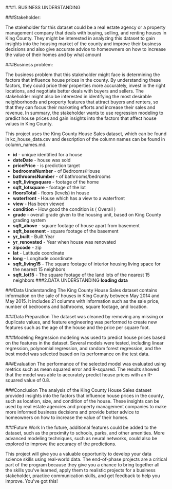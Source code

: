 ###1. BUSINESS UNDERSTANDING

###Stakeholder:

The stakeholder for this dataset could be a real estate agency or a property management company that deals with buying, selling, and renting houses in King County. They might be interested in analyzing this dataset to gain insights into the housing market of the county and improve their business decisions and also give accurate advice to homeowners on how to increase the value of their homes and by what amount

###Business problem:

The business problem that this stakeholder might face is determining the factors that influence house prices in the county. By understanding these factors, they could price their properties more accurately, invest in the right locations, and negotiate better deals with buyers and sellers. The stakeholder might also be interested in identifying the most desirable neighborhoods and property features that attract buyers and renters, so that they can focus their marketing efforts and increase their sales and revenue. In summary, the stakeholder wants to use regression modeling to predict house prices and gain insights into the factors that affect house values in King County.

This project uses the King County House Sales dataset, which can be found in kc_house_data.csv and description of the column names can be found in column_names.md.

* **id** - unique identified for a house
* **dateDate** - house was sold
* **pricePrice** -  is prediction target
* **bedroomsNumber** -  of Bedrooms/House
* **bathroomsNumber** -  of bathrooms/bedrooms
* **sqft_livingsquare** -  footage of the home
* **sqft_lotsquare** -  footage of the lot
* **floorsTotal** -  floors (levels) in house
* **waterfront** - House which has a view to a waterfront
* **view** - Has been viewed
* **condition** - How good the condition is ( Overall )
* **grade** - overall grade given to the housing unit, based on King County grading system
* **sqft_above** - square footage of house apart from basement
* **sqft_basement** - square footage of the basement
* **yr_built** - Built Year
* **yr_renovated** - Year when house was renovated
* **zipcode** - zip
* **lat** - Latitude coordinate
* **long** - Longitude coordinate
* **sqft_living15** - The square footage of interior housing living space for the nearest 15 neighbors
* **sqft_lot15** - The square footage of the land lots of the nearest 15 neighbors
###2.DATA UNDERSTANDING
**loading data**

###Data Understanding
The King County House Sales dataset contains information on the sale of houses in King County between May 2014 and May 2015. It includes 21 columns with information such as the sale price, number of bedrooms and bathrooms, square footage, and location.

###Data Preparation
The dataset was cleaned by removing any missing or duplicate values, and feature engineering was performed to create new features such as the age of the house and the price per square foot.

###Modeling
Regression modeling was used to predict house prices based on the features in the dataset. Several models were tested, including linear regression, polynomial regression, and random forest regression, and the best model was selected based on its performance on the test data.

###Evaluation
The performance of the selected model was evaluated using metrics such as mean squared error and R-squared. The results showed that the model was able to accurately predict house prices with an R-squared value of 0.8.

###Conclusion
The analysis of the King County House Sales dataset provided insights into the factors that influence house prices in the county, such as location, size, and condition of the house. These insights can be used by real estate agencies and property management companies to make more informed business decisions and provide better advice to homeowners on how to increase the value of their homes.

###Future Work
In the future, additional features could be added to the dataset, such as the proximity to schools, parks, and other amenities. More advanced modeling techniques, such as neural networks, could also be explored to improve the accuracy of the predictions.


This project will give you a valuable opportunity to develop your data science skills using real-world data. The end-of-phase projects are a critical part of the program because they give you a chance to bring together all the skills you've learned, apply them to realistic projects for a business stakeholder, practice communication skills, and get feedback to help you improve. You've got this!
